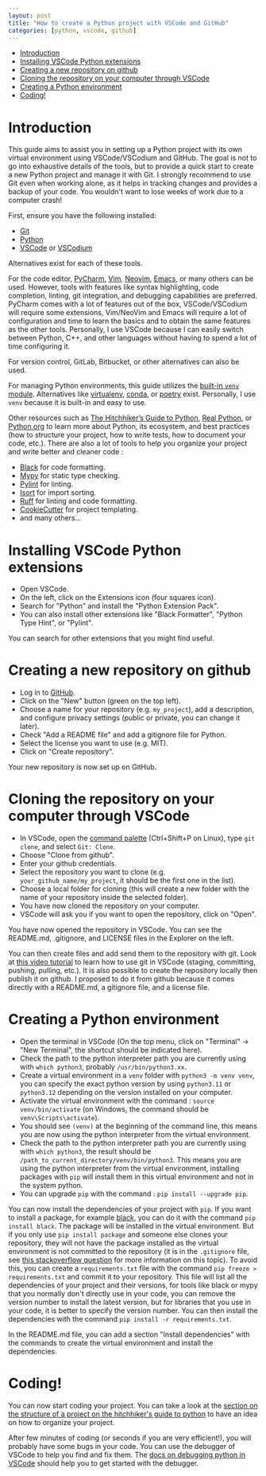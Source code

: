 ```yaml
---
layout: post
title: "How to create a Python project with VSCode and GitHub"
categories: [python, vscode, github]
---
```


- [Introduction](#introduction)
- [Installing VSCode Python extensions](#installing-vscode-python-extensions)
- [Creating a new repository on github](#creating-a-new-repository-on-github)
- [Cloning the repository on your computer through VSCode](#cloning-the-repository-on-your-computer-through-vscode)
- [Creating a Python environment](#creating-a-python-environment)
- [Coding!](#coding)

# Introduction


This guide aims to assist you in setting up a Python project with its own virtual environment using VSCode/VSCodium and GitHub.
The goal is not to go into exhaustive details of the tools, but to provide a quick start to create a new Python project and manage it with Git.
I strongly recommend to use Git even when working alone, as it helps in tracking changes and provides a backup of your code.
You wouldn't want to lose weeks of work due to a computer crash!

First, ensure you have the following installed:
- [Git](https://git-scm.com/)
- [Python](https://www.python.org/)
- [VSCode](https://code.visualstudio.com/) or [VSCodium](https://vscodium.com/)

Alternatives exist for each of these tools.

For the code editor, [PyCharm](https://www.jetbrains.com/pycharm/), [Vim](https://www.vim.org/),  [Neovim](https://neovim.io/), [Emacs](https://www.gnu.org/software/emacs/), or many others can be used.
However, tools with features like syntax highlighting, code completion, linting, git integration, and debugging capabilities are preferred.
PyCharm comes with a lot of features out of the box, VSCode/VSCodium will require some extensions, Vim/NeoVim and Emacs will require a lot of configuration and time to learn the basics and to obtain the same features as the other tools.
Personally, I use VSCode because I can easily switch between Python, C++, and other languages without having to spend a lot of time configuring it.

For version control, GitLab, Bitbucket, or other alternatives can also be used.

For managing Python environments, this guide utilizes the [built-in `venv` module](https://docs.python.org/3/library/venv.html). Alternatives like [virtualenv](https://virtualenv.pypa.io/en/latest/), [conda](https://docs.conda.io/en/latest/), or [poetry](https://python-poetry.org/) exist.
Personally, I use `venv` because it is built-in and easy to use.


Other resources such as [The Hitchhiker’s Guide to Python](https://docs.python-guide.org/), [Real Python](https://realpython.com/), or [Python.org](https://docs.python.org/3/) to learn more about Python, its ecosystem, and best practices (how to structure your project, how to write tests, how to document your code, etc.).
There are also a lot of tools to help you organize your project and write better and cleaner code :
- [Black](https://black.readthedocs.io/en/stable/) for code formatting.
- [Mypy](https://mypy.readthedocs.io/en/stable/) for static type checking.
- [Pylint](https://pylint.pycqa.org/en/latest/) for linting.
- [Isort](https://pycqa.github.io/isort/) for import sorting.
- [Ruff](https://github.com/astral-sh/ruff) for linting and code formatting.
- [CookieCutter](https://github.com/cookiecutter/cookiecutter) for project templating.
- and many others...

# Installing VSCode Python extensions

- Open VSCode.
- On the left, click on the Extensions icon (four squares icon).
- Search for "Python" and install the "Python Extension Pack".
- You can also install other extensions like "Black Formatter", "Python Type Hint", or "Pylint".

You can search for other extensions that you might find useful.


# Creating a new repository on github

- Log in to [GitHub](https://github.com/).
- Click on the "New" button (green on the top left).
- Choose a name for your repository (e.g. `my_project`), add a description, and configure privacy settings (public or private, you can change it later).
- Check "Add a README file" and add a gitignore file for Python.
- Select the license you want to use (e.g. MIT).
- Click on "Create repository".

Your new repository is now set up on GitHub.

# Cloning the repository on your computer through VSCode

- In VSCode, open the [command palette](https://code.visualstudio.com/docs/getstarted/userinterface#_command-palette) (Ctrl+Shift+P on Linux), type `git clone`, and select `Git: Clone`.
- Choose "Clone from github".
- Enter your github credentials.
- Select the repository you want to clone (e.g. `your_github_name/my_project`, it should be the first one in the list).
- Choose a local folder for cloning (this will create a new folder with the name of your repository inside the selected folder).
- You have now cloned the repository on your computer.
- VSCode will ask you if you want to open the repository, click on "Open".

You have now opened the repository in VSCode.
You can see the README.md, .gitignore, and LICENSE files in the Explorer on the left.

You can then create files and add send them to the repository with git.
Look at [this video tutorial](https://code.visualstudio.com/docs/sourcecontrol/overview) to learn how to use git in VSCode (staging, committing, pushing, pulling, etc.).
It is also possible to create the repository locally then publish it on github.
I proposed to do it from github because it comes directly with a README.md, a gitignore file, and a license file.

# Creating a Python environment

- Open the terminal in VSCode (On the top menu, click on "Terminal" -> "New Terminal", the shortcut should be indicated here).
- Check the path to the python interpreter path you are currently using with `which python3`, probably `/usr/bin/python3.xx`.
- Create a virtual environment in a `venv` folder with `python3 -m venv venv`, you can specify the exact python version by using `python3.11` or `python3.12` depending on the version installed on your computer.
- Activate the virtual environment with the command : `source venv/bin/activate` (on Windows, the command should be `venv\Scripts\activate`).
- You should see `(venv)` at the beginning of the command line, this means you are now using the python interpreter from the virtual environment.
- Check the path to the python interpreter path you are currently using with `which python3`, the result should be `/path_to_current_directory/venv/bin/python3`. This means you are using the python interpreter from the virtual environment, installing packages with `pip` will install them in this virtual environment and not in the system python.
- You can upgrade `pip` with the command : `pip install --upgrade pip`.

You can now install the dependencies of your project with `pip`.
If you want to install a package, for example [black](https://black.readthedocs.io/en/stable/), you can do it with the command `pip install black`. The package will be installed in the virtual environment.
But if you only use `pip install package` and someone else clones your repository, they will not have the package installed as the virtual environment is not committed to the repository (it is in the `.gitignore` file, see [this stackoverflow question](https://stackoverflow.com/questions/6590688/is-it-bad-to-have-my-virtualenv-directory-inside-my-git-repository) for more information on this topic).
To avoid this, you can create a `requirements.txt` file with the command `pip freeze > requirements.txt` and commit it to your repository.
This file will list all the dependencies of your project and their versions, for tools like black or mypy that you normally don't directly use in your code, you can remove the version number to install the latest version, but for libraries that you use in your code, it is better to specify the version number.
You can then install the dependencies with the command `pip install -r requirements.txt`.

In the README.md file, you can add a section "Install dependencies" with the commands to create the virtual environment and install the dependencies.


# Coding!

You can now start coding your project.
You can take a look at the [section on the structure of a project on the hitchhiker's guide to python](https://docs.python-guide.org/writing/structure/) to have an idea on how to organize your project.

After few minutes of coding (or seconds if you are very efficient!), you will probably have some bugs in your code.
You can use the debugger of VSCode to help you find and fix them.
The [docs on debugging python in VSCode](https://code.visualstudio.com/docs/python/debugging) should help you to get started with the debugger.
